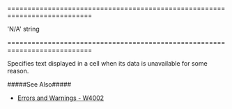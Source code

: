<!--**
/*-------------------------------------------
    Auto-generated file. Do not modify.
-------------------------------------------

**-->
===========================================================================
<!--default-->'N/A'<!--/default-->
<!--type-->string<!--/type-->
===========================================================================

<!--shortDescription-->
Specifies text displayed in a cell when its data is unavailable for some reason.
<!--/shortDescription-->

<!--fullDescription-->
#####See Also#####
- [Errors and Warnings - W4002](/Documentation/ApiReference/Data_Layer/Errors_and_Warnings/#W4002)
<!--/fullDescription-->